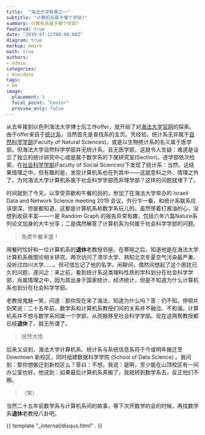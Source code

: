 ```yaml
---
title:  "海法大学轶事之一"
subtitle: "计算机系属于哪个学部?"
summary: 计算机系属于哪个学部?
featured: true
date: "2019-07-12T00:00:00Z"
diagram: true
markup: mmark
math: true
authors:
- admin
categories: 
- Anecdote
tags:
- UH
image:
  placement: 3
  focal_point: "Center"
  preview_only: false
---
```


从去年接到以色列海法大学博士后工作offer，就开始了对[海法大学官网](https://www.haifa.ac.il/index.php/en/)的探索。由于offer来自于[统计系](https://stat.hevra.haifa.ac.il/index.php/en/)，当然首先是查找系的主页。凭经验，统计系无非属于[自然科学学部](http://sciences.haifa.ac.il/sciwp/wordpress/)(Faculty of Natural Sciences)，或是以生物统计系的名义属于医学部。但海法大学自然科学学部并无统计系，且无医学部，这就令人生疑：难道是设立了独立的统计研究中心或是属于数学系的下属研究室(Section)。逐学部依次检索，在[社会科学学部](https://www.hevra.haifa.ac.il/index.php/en/)(Faculty of Social Sciences)下发现了统计系：当然，这结果情理之中。但有趣的是，发现计算机系也在列其中——这就意料之外、情理之外了。为何海法大学计算机系属于社会科学学部而非理学部？这样的问题就埋下了。

时间就到了今天。以享受茶歇和午餐的目的，参加了在海法大学举办的 Israeli Data and Network Science meeting 2019 会议。外行乍一看，和统计系联系应该很深，但是都知道，这都是计算机系和数学系玩儿的。虽然带着打酱油的心，没想到收获丰富——一是 Random Graph 的报告异常有趣，包括六年六篇Nature系列论文加身的大牛分享；二是偶然解答了计算机系为何属于社会科学学部的问题。

>免费午餐丰盛！

用餐时恰好和一位计算机系的**退休**老教授邻座。在寒暄之后，知道他是在海法大学计算机系做图论相关研究、两次访问了清华大学、熟知北京冬夏空气污染最严重、没听过四川大学……。但可惜忘记了他的名字。闲聊间，偶然间想起了这个困扰已久的问题，遂问之：来之前，看到统计系这类理科性质的学科划分在社会科学学部，尚属情理之中，因为其出身于国家统计、经济统计，但是不知道为什么计算机系也划分在社会科学学部。

老教授鬼魅一笑，问道：那你现在来了海法，知道为什么吗？答：仍不知。停顿片刻笑说：二十五年前，数学系和计算机系教授们间的关系并不融洽、不和谐。计算机系并不想与数学系同属一个学部，从而搬移至社会科学学部。现在这两帮教授都已经**退休**了，就无所谓了。

>恍然大悟

后来又谈到，海法大学计算机系、统计系与系统信息系将于今或明年搬迁至 Downtown 新校区，同时组建数据科学学院 (School of Data Science) 。我问到：那你想搬迁到新校区么？答曰：不想。我说：是啊，至少能在山顶校区有一间办公室也好。他说到：如果最后计算机系真搬了，我就转到数学系去，反正他们不搬。

>（笑）

当然二十五年前数学系与计算机系间的故事，等下次开数学的会的时候，再找数学系**退休**老教授八卦吧。

{{ template "_internal/disqus.html" . }}